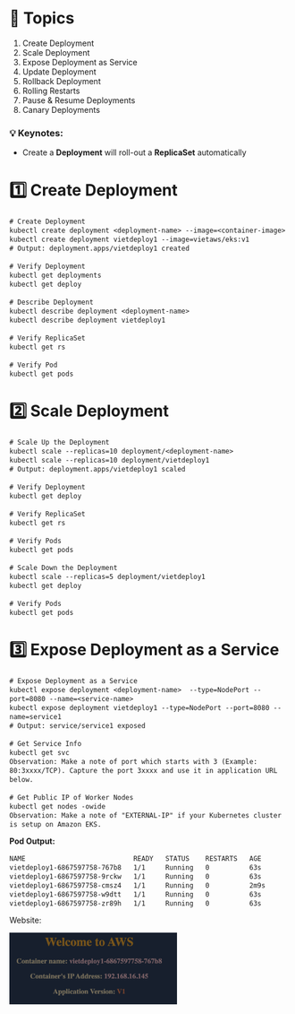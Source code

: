 # 📗 Topics

1. Create Deployment
2. Scale Deployment
3. Expose Deployment as Service
4. Update Deployment
5. Rollback Deployment
6. Rolling Restarts
7. Pause & Resume Deployments
8. Canary Deployments

### 💡 Keynotes:

- Create a **Deployment** will roll-out a **ReplicaSet** automatically

# 1️⃣ Create Deployment

```
# Create Deployment
kubectl create deployment <deployment-name> --image=<container-image>
kubectl create deployment vietdeploy1 --image=vietaws/eks:v1
# Output: deployment.apps/vietdeploy1 created

# Verify Deployment
kubectl get deployments
kubectl get deploy

# Describe Deployment
kubectl describe deployment <deployment-name>
kubectl describe deployment vietdeploy1

# Verify ReplicaSet
kubectl get rs

# Verify Pod
kubectl get pods
```

# 2️⃣ Scale Deployment

```
# Scale Up the Deployment
kubectl scale --replicas=10 deployment/<deployment-name>
kubectl scale --replicas=10 deployment/vietdeploy1
# Output: deployment.apps/vietdeploy1 scaled

# Verify Deployment
kubectl get deploy

# Verify ReplicaSet
kubectl get rs

# Verify Pods
kubectl get pods

# Scale Down the Deployment
kubectl scale --replicas=5 deployment/vietdeploy1
kubectl get deploy

# Verify Pods
kubectl get pods
```

# 3️⃣ Expose Deployment as a Service

```
# Expose Deployment as a Service
kubectl expose deployment <deployment-name>  --type=NodePort --port=8080 --name=<service-name>
kubectl expose deployment vietdeploy1 --type=NodePort --port=8080 --name=service1
# Output: service/service1 exposed

# Get Service Info
kubectl get svc
Observation: Make a note of port which starts with 3 (Example: 80:3xxxx/TCP). Capture the port 3xxxx and use it in application URL below.

# Get Public IP of Worker Nodes
kubectl get nodes -owide
Observation: Make a note of "EXTERNAL-IP" if your Kubernetes cluster is setup on Amazon EKS.
```

**Pod Output:**

```
NAME                           READY   STATUS    RESTARTS   AGE
vietdeploy1-6867597758-767b8   1/1     Running   0          63s
vietdeploy1-6867597758-9rckw   1/1     Running   0          63s
vietdeploy1-6867597758-cmsz4   1/1     Running   0          2m9s
vietdeploy1-6867597758-w9dtt   1/1     Running   0          63s
vietdeploy1-6867597758-zr89h   1/1     Running   0          63s
```

Website:

<img src="../images/img4.png" alt="vietaws deployment k8s" style="width: 300px;"/>
